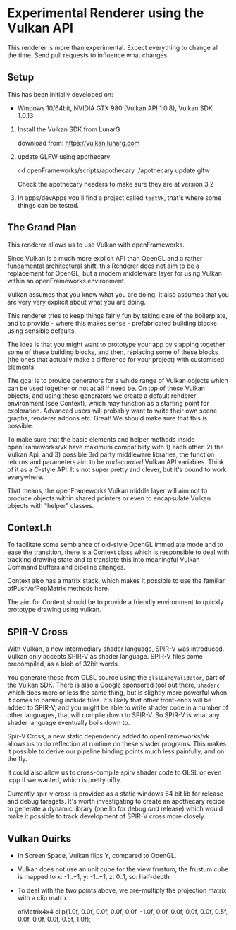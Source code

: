 
# Experimental Renderer using the Vulkan API

This renderer is more than experimental. Expect everything to change
all the time. Send pull requests to influence what changes.

## Setup 

This has been initially developed on: 

+ Windows 10/64bit, NVIDIA GTX 980 (Vulkan API 1.0.8), Vulkan SDK 1.0.13

1. Install the Vulkan SDK from LunarG

   download from: https://vulkan.lunarg.com

2. update GLFW using apothecary
   
	cd openFrameworks/scripts/apothecary
   	./apothecary update glfw

   Check the apothecary headers to make sure they are at version 3.2

3. In apps/devApps you'll find a project called `testVk`, that's where
   some things can be tested.

## The Grand Plan

This renderer allows us to use Vulkan with openFrameworks. 

Since Vulkan is a much more explicit API than OpenGL and a rather
fundamental architectural shift, this Renderer does not aim to be a
replacement for OpenGL, but a modern middleware layer for using Vulkan
within an openFrameworks environment.

Vulkan assumes that you know what you are doing. It also assumes that
you are very very explicit about what you are doing.

This renderer tries to keep things fairly fun by taking care of the
boilerplate, and to provide - where this makes sense - prefabricated
building blocks using sensible defaults.

The idea is that you might want to prototype your app by slapping
together some of these building blocks, and then, replacing some of
these blocks (the ones that actually make a difference for your
project) with customised elements.

The goal is to provide generators for a whide range of Vulkan objects
which can be used together or not at all if need be. On top of these
Vulkan objects, and using these generators we create a default
renderer environment (see Context), which may function as a starting
point for exploration. Advanced users will probably want to write
their own scene graphs, renderer addons etc. Great! We should make
sure that this is possible.
 
To make sure that the basic elements and helper methods inside
openFrameworks/vk have maximum compatiblity with 1) each other, 2) the
Vulkan Api, and 3) possible 3rd party middleware libraries, the
function returns and parameters aim to be *undecorated* Vulkan API
variables. Think of it as a C-style API. It's not super pretty and
clever, but it's bound to work everywhere.

That means, the openFrameworks Vulkan middle layer will aim not to
produce objects within shared pointers or even to encapsulate Vulkan
objects with "helper" classes.

## Context.h

To facilitate some semblance of old-style OpenGL immediate mode and
to ease the transition, there is a Context class which is responsible
to deal with tracking drawing state and to translate this into
meaningful Vulkan Command buffers and pipeline changes. 

Context also has a matrix stack, which makes it possible to use the
familiar ofPush/ofPopMatrix methods here.

The aim for Context should be to provide a friendly environment to
quickly prototype drawing using vulkan.

## SPIR-V Cross

With Vulkan, a new intermediary shader language, SPIR-V was
introduced. Vulkan only accepts SPIR-V as shader language. SPIR-V
files come precompiled, as a blob of 32bit words.

You generate these from GLSL source using the
`glslLangValidator`, part of the Vulkan SDK. There is also a Google
sponsored tool out there, `shaderc` which does more or less the same
thing, but is slightly more powerful when it comes to parsing include
files. It's likely that other front-ends will be added to SPIR-V, and
you might be able to write shader code in a number of other languages,
that will compile down to SPIR-V. So SPIR-V is what any shader
language eventually boils down to.

Spir-V Cross, a new static dependency added to openFrameworks/vk
allows us to do reflection at runtime on these shader programs. This
makes it possible to derive our pipeline binding points much less
painfully, and on the fly.

It could also allow us to cross-compile spirv shader code to GLSL or
even .cpp if we wanted, which is pretty nifty.

Currently spir-v cross is provided as a static windows 64 bit lib for
release and debug taragets. It's worth investigating to create an
apothecary recipe to generate a dynamic library (one lib for debug
*and* release) which would make it possible to track development of
SPIR-V cross more closely.

## Vulkan Quirks

+ In Screen Space, Vulkan flips Y, compared to OpenGL.
+ Vulkan does not use an unit cube for the view frustum, the frustum
  cube is mapped to x: -1..+1, y: -1..+1, z: 0..1, so: half-depth

+ To deal with the two points above, we pre-multiply the projection
  matrix with a clip matrix:

	ofMatrix4x4 clip(1.0f,  0.0f, 0.0f, 0.0f,
                     0.0f, -1.0f, 0.0f, 0.0f,
                     0.0f,  0.0f, 0.5f, 0.0f,
                     0.0f,  0.0f, 0.5f, 1.0f);
